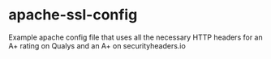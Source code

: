 # apache-ssl-config
Example apache config file that uses all the necessary HTTP headers for an A+ rating on Qualys and an A+ on securityheaders.io


